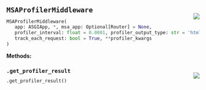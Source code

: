 #



## `MSAProfilerMiddleware`
<p align="right" style="margin-top:-20px;margin-bottom:-15px;"><a href="https://github.com/swelcker/U2D_MSA_SDK/tree/0.0.7/u2d_msa_sdk/utils/profiler.py/#L15"><img src="https://img.shields.io/badge/-source-cccccc?style=flat&logo=github"></a></p>

```python
MSAProfilerMiddleware(
   app: ASGIApp, *, msa_app: Optional[Router] = None,
   profiler_interval: float = 0.0001, profiler_output_type: str = 'html',
   track_each_request: bool = True, **profiler_kwargs
)
```




**Methods:**



### `.get_profiler_result`
<p align="right" style="margin-top:-20px;margin-bottom:-15px;"><a href="https://github.com/swelcker/U2D_MSA_SDK/tree/0.0.7/u2d_msa_sdk/utils/profiler.py/#L69"><img src="https://img.shields.io/badge/-source-cccccc?style=flat&logo=github"></a></p>

```python
.get_profiler_result()
```

